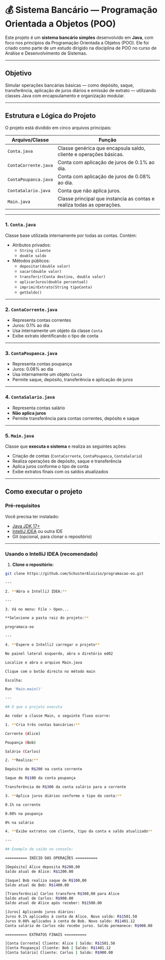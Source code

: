 # 💰 Sistema Bancário — Programação Orientada a Objetos (POO)

Este projeto é um **sistema bancário simples** desenvolvido em **Java**, com foco nos princípios da Programação Orientada a Objetos (POO). Ele foi criado como parte de um estudo dirigido na disciplina de POO no curso de Análise e Desenvolvimento de Sistemas.

---

## Objetivo

Simular operações bancárias básicas — como depósito, saque, transferência, aplicação de juros diários e emissão de extrato — utilizando classes Java com encapsulamento e organização modular.

---

## Estrutura e Lógica do Projeto

O projeto está dividido em cinco arquivos principais:

| Arquivo/Classe        | Função                                                                 |
|------------------------|------------------------------------------------------------------------|
| `Conta.java`           | Classe genérica que encapsula saldo, cliente e operações básicas.     |
| `ContaCorrente.java`   | Conta com aplicação de juros de 0.1% ao dia.                           |
| `ContaPoupanca.java`   | Conta com aplicação de juros de 0.08% ao dia.                          |
| `ContaSalario.java`    | Conta que não aplica juros.                                            |
| `Main.java`            | Classe principal que instancia as contas e realiza todas as operações.|

---

### 1. `Conta.java`

Classe base utilizada internamente por todas as contas. Contém:

- Atributos privados:
  - `String cliente`
  - `double saldo`
- Métodos públicos:
  - `depositar(double valor)`
  - `sacar(double valor)`
  - `transferir(Conta destino, double valor)`
  - `aplicarJuros(double percentual)`
  - `imprimirExtrato(String tipoConta)`
  - `getSaldo()`

---

### 2. `ContaCorrente.java`

- Representa contas correntes
- Juros: 0.1% ao dia
- Usa internamente um objeto da classe `Conta`
- Exibe extrato identificando o tipo de conta

---

### 3. `ContaPoupanca.java`

- Representa contas poupança
- Juros: 0.08% ao dia
- Usa internamente um objeto `Conta`
- Permite saque, depósito, transferência e aplicação de juros

---

### 4. `ContaSalario.java`

- Representa contas salário
- **Não aplica juros**
- Permite transferência para contas correntes, depósito e saque

---

### 5. `Main.java`

Classe que **executa o sistema** e realiza as seguintes ações:

- Criação de contas (`ContaCorrente`, `ContaPoupanca`, `ContaSalario`)
- Realiza operações de depósito, saque e transferência
- Aplica juros conforme o tipo de conta
- Exibe extratos finais com os saldos atualizados

---

## Como executar o projeto

### Pré-requisitos

Você precisa ter instalado:

- [Java JDK 17+](https://www.oracle.com/java/technologies/javase/jdk17-archive-downloads.html)
- [IntelliJ IDEA](https://www.jetbrains.com/idea/) ou outra IDE
- Git (opcional, para clonar o repositório)

---

### Usando o IntelliJ IDEA (recomendado)

1. **Clone o repositório:**
```bash
git clone https://github.com/SchusterAluizio/programacao-oo.git

---

2. **Abra o IntelliJ IDEA:**

---

3. Vá no menu: File > Open...

**Selecione a pasta raiz do projeto:**

programaca-oo

---

4. **Espere o IntelliJ carregar o projeto**

No painel lateral esquerdo, abra o diretório ed02

Localize e abra o arquivo Main.java

Clique com o botão direito no método main

Escolha:

Run 'Main.main()'

---

## O que o projeto executa

Ao rodar a classe Main, o seguinte fluxo ocorre:

1. **Cria três contas bancárias:**

Corrente (Alice)

Poupança (Bob)

Salário (Carlos)

2. **Realiza:**

Depósito de R$200 na conta corrente

Saque de R$100 da conta poupança

Transferência de R$300 da conta salário para a corrente

3. **Aplica juros diários conforme o tipo da conta:**

0.1% na corrente

0.08% na poupança

0% na salário

4. **Exibe extratos com cliente, tipo da conta e saldo atualizado**

---

## Exemplo de saída no console:

========== INÍCIO DAS OPERAÇÕES ==========

[Depósito] Alice deposita R$200,00
Saldo atual de Alice: R$1200.00

[Saque] Bob realiza saque de R$100,00
Saldo atual de Bob: R$1400.00

[Transferência] Carlos transfere R$300,00 para Alice
Saldo atual de Carlos: R$900.00
Saldo atual de Alice após receber: R$1500.00

[Juros] Aplicando juros diários:
Juros 0.1% aplicados à conta de Alice. Novo saldo: R$1501.50
Juros 0.08% aplicados à conta de Bob. Novo saldo: R$1401.12
Conta salário de Carlos não recebe juros. Saldo permanece: R$900.00

========== EXTRATOS FINAIS ==========

[Conta Corrente] Cliente: Alice | Saldo: R$1501.50
[Conta Poupança] Cliente: Bob | Saldo: R$1401.12
[Conta Salário] Cliente: Carlos | Saldo: R$900.00






